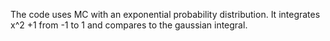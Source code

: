 The code uses MC with an exponential probability distribution. It integrates x^2 +1 from -1 to 1 and compares to the gaussian integral.
